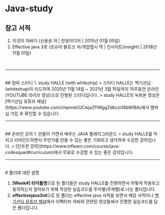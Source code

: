 # Java-study

## 참고 서적
1. 이것이 자바다 (신용권 저 | 한빛미디어 | 2015년 01월 05일)
2. Effective java 3/E (조슈아 블로크 저/개앞맵시 역 | 인사이트(insight) | 2018년 11월 01일)
<br>
<hr/>
<br>
## 참여 스터디
1. study HALLE (with whiteship)
> 스터디 HALLE는 백기선님(whiteshup)이 리드하여 2020년 11월 14일 ~ 2021년 3월 15일까지 15주동안 온라인(YOUTUBE 라이브 영상)으로 진행된 스터디입니다.
> study HALLE의 녹화본 영상은 [백기선님 유튜브 채널](https://www.youtube.com/channel/UCwjaZf1WggZdbczi36bWlBA)에서 멤버십 가입 후 확인할 수 있습니다.
<br>
<hr/>
<br>
## 온라인 강의
1. 만들어 가면서 배우는 JAVA 플레이그라운드
> study HALLE를 마치고 리마인드하면서 무언가를 만들 수 있는 좋은 기회라고 생각하여 수강한 강의입니다.
> [인프런 강의](https://www.inflearn.com/course/java-codesquad#curriculum)에서 무료로 수강할 수 있는 좋은 강의입니다.
<br>
<hr/>
<br>
# 폴더에 대한 설명

1. **[Week#] 타이틀명**으로 된 폴더들은 study HALLE를 진행하면서 어떻게 적용되고 동작하는지 알아보기 위해 작성한 실습코드를 주차별(주제별)로 나눈 폴더입니다.
2. **effectivejava3rd**으로 된 폴더는 effective java 서적을 보면서 해당 서적이나 [백기선님 유튜브 채널](https://www.youtube.com/channel/UCwjaZf1WggZdbczi36bWlBA)에서
   이펙티브 자바와 관련된 영상들에서 진행한 실습코드를 담은 폴더입니다.
